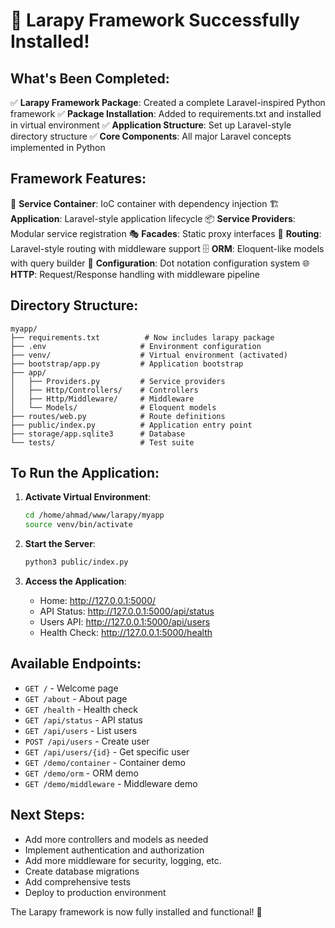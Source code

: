 🎉 Larapy Framework Successfully Installed!
=============================================

## What's Been Completed:

✅ **Larapy Framework Package**: Created a complete Laravel-inspired Python framework
✅ **Package Installation**: Added to requirements.txt and installed in virtual environment
✅ **Application Structure**: Set up Laravel-style directory structure
✅ **Core Components**: All major Laravel concepts implemented in Python

## Framework Features:

🔧 **Service Container**: IoC container with dependency injection
🏗️ **Application**: Laravel-style application lifecycle
📦 **Service Providers**: Modular service registration
🎭 **Facades**: Static proxy interfaces
🚦 **Routing**: Laravel-style routing with middleware support
🗄️ **ORM**: Eloquent-like models with query builder
🔧 **Configuration**: Dot notation configuration system
🌐 **HTTP**: Request/Response handling with middleware pipeline

## Directory Structure:
```
myapp/
├── requirements.txt          # Now includes larapy package
├── .env                     # Environment configuration
├── venv/                    # Virtual environment (activated)
├── bootstrap/app.py         # Application bootstrap
├── app/
│   ├── Providers.py         # Service providers
│   ├── Http/Controllers/    # Controllers
│   ├── Http/Middleware/     # Middleware
│   └── Models/              # Eloquent models
├── routes/web.py            # Route definitions
├── public/index.py          # Application entry point
├── storage/app.sqlite3      # Database
└── tests/                   # Test suite
```

## To Run the Application:

1. **Activate Virtual Environment**:
   ```bash
   cd /home/ahmad/www/larapy/myapp
   source venv/bin/activate
   ```

2. **Start the Server**:
   ```bash
   python3 public/index.py
   ```

3. **Access the Application**:
   - Home: http://127.0.0.1:5000/
   - API Status: http://127.0.0.1:5000/api/status
   - Users API: http://127.0.0.1:5000/api/users
   - Health Check: http://127.0.0.1:5000/health

## Available Endpoints:

- `GET /` - Welcome page
- `GET /about` - About page  
- `GET /health` - Health check
- `GET /api/status` - API status
- `GET /api/users` - List users
- `POST /api/users` - Create user
- `GET /api/users/{id}` - Get specific user
- `GET /demo/container` - Container demo
- `GET /demo/orm` - ORM demo
- `GET /demo/middleware` - Middleware demo

## Next Steps:

- Add more controllers and models as needed
- Implement authentication and authorization
- Add more middleware for security, logging, etc.
- Create database migrations
- Add comprehensive tests
- Deploy to production environment

The Larapy framework is now fully installed and functional! 🚀
